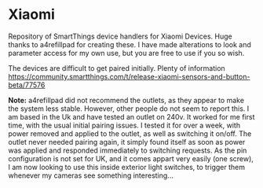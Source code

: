 # Xiaomi
Repository of SmartThings device handlers for Xiaomi Devices. Huge thanks to a4refillpad for creating these. I have made alterations to look and parameter access for my own use, but you are free to use if you so wish.

The devices are difficult to get paired initially. Plenty of information https://community.smartthings.com/t/release-xiaomi-sensors-and-button-beta/77576

<b>Note:</b> a4refillpad did not recommend the outlets, as they appear to make the system less stable. However, other people do not seem to report this. I am based in the Uk and have tested an outlet on 240v. It worked for me first time, with the usual initial pairing issues. I tested it for over a week, with power removed and applied to the outlet, as well as switching it on/off. The outlet never needed pairing again, it simply found itself as soon as power was applied and responded immediately to switching requests. As the pin configuration is not set for UK, and it comes appart very easily (one screw), I am now looking to use this inside exterior light switches, to trigger them whenever my cameras see something interesting...
